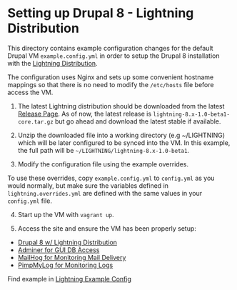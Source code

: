 # Setting up Drupal 8 - Lightning Distribution 

This directory contains example configuration changes for the default Drupal VM `example.config.yml` in order to 
setup the Drupal 8 installation with the [Lightning Distribution](http://lightning.website/). 

The configuration uses Nginx and sets up some convenient hostname mappings so that there is no need to modify the 
`/etc/hosts` file before access the VM.

1) The latest Lightning distribution should be downloaded from the latest 
[Release Page](https://www.drupal.org/node/2105097/release?api_version%5B%5D=7234).  As of now, the latest release is 
`lightning-8.x-1.0-beta1-core.tar.gz` but go ahead and download the latest stable if available.

2) Unzip the downloaded file into a working directory (e.g ~/LIGHTNING) which will be later configured to be synced into
the VM.  In this example, the full path will be `~/LIGHTNING/lightning-8.x-1.0-beta1`.

3) Modify the configuration file using the example overrides.

To use these overrides, copy `example.config.yml` to `config.yml` as you would normally, but make sure the variables 
defined in `lightning.overrides.yml` are defined with the same values in your `config.yml` file.

4) Start up the VM with `vagrant up`.

5) Access the site and ensure the VM has been properly setup:

  - [Drupal 8 w/ Lightning Distribution](http://drupal.192.168.88.88.xip.io)
  - [Adminer for GUI DB Access](http://adminer.192.168.88.88.xip.io)
  - [MailHog for Monitoring Mail Delivery](http://drupal.192.168.88.88.xip.io:8025)
  - [PimpMyLog for Monitoring Logs](http://pimpmylog.192.168.88.88.xip.io)

Find example in [Lightning Example Config](lightning.overrides.yml)